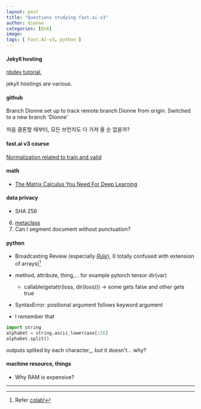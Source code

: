 ```yaml
---
layout: post
title: "Questions studying fast.ai-v3"
author: dionne
categories: [QnA]
image: 
tags: [ Fast.AI-v3, python ]
---
```


#### Jekyll hosting

[nbdev tutorial](http://nbdev.fast.ai),

jekyll hostings are various.




#### github

Branch Dionne set up to track remote branch Dionne from origin.
Switched to a new branch 'Dionne'

처음 클론할 때부터, 모든 브런치도 다 가져 올 순 없을까?

#### fast.ai v3 course

[Normalization related to train and valid](https://spellonyou.github.io/2019/11/note08-fastai-3/#211-simplified-karming-init)

#### math

- [The Matrix Calculus You Need For Deep Learning](https://explained.ai/matrix-calculus/index.html)

#### data privacy

- SHA 256

6. [metaclass](https://jfine-python-classes.readthedocs.io/en/latest/metaclass.html)
7. Can I segment document without punctuation?

#### python

- Broadcasting Review (especially *[Rule](https://docs.scipy.org/doc/numpy-1.13.0/user/basics.broadcasting.html#general-broadcasting-rules)*), (I totally confused with extension of arrays)[^1]

- method, attribute, thing,... for example pytorch tensor dir(var)
	- callable(getattr(loss, dir(loss))) -> some gets false and other gets true

- SyntaxError: positional argument follows keyword argument

- I remember that

~~~python
import string
alphabet = string.ascii_lowercase[:26]
alphabet.split()
~~~

outputs splited by each character,,, but it doesn't... why?

#### machine resource, things

- Why RAM is expensive?


---

[^1]: Refer [colab!](https://render.githubusercontent.com/view/ipynb?commit=2bfe4a95aac864b23bd0c0729d2720c92e169f8c&enc_url=68747470733a2f2f7261772e67697468756275736572636f6e74656e742e636f6d2f5370656c6c4f6e596f752f646c66662d6e6f74652f326266653461393561616338363462323362643063303732396432373230633932653136396638632f6e62732f646c322f30315f6d61746d756c5f70726163746963652e6970796e62&nwo=SpellOnYou%2Fdlff-note&path=nbs%2Fdl2%2F01_matmul_practice.ipynb&repository_id=221963162&repository_type=Repository#Broadcasting) 
